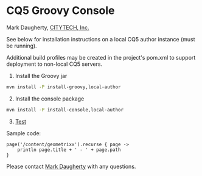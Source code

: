 # CQ5 Groovy Console

Mark Daugherty, [CITYTECH, Inc.](http://www.citytechinc.com)

See below for installation instructions on a local CQ5 author instance (must be running).

Additional build profiles may be created in the project's pom.xml to support deployment to non-local CQ5 servers.

1. Install the Groovy jar

```bash
mvn install -P install-groovy,local-author
```

2. Install the console package

```bash
mvn install -P install-console,local-author
```

3. [Test](http://localhost:4502/etc/groovyconsole.html)

Sample code:

    page('/content/geometrixx').recurse { page ->
        println page.title + ' - ' + page.path
    }

Please contact [Mark Daugherty](mailto:mdaugherty@citytechinc.com) with any questions.